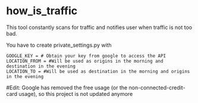 # how_is_traffic
This tool constantly scans for traffic and notifies user when traffic is not too bad.

You have to create private_settings.py with

    GOOGLE_KEY = # Obtain your key from google to access the API 
    LOCATION_FROM = #Will be used as origins in the morning and destination in the evening 
    LOCATION_TO = #Will be used as destination in the morning and origins in the evening
    
 #Edit:
     Google has removed the free usage (or the non-connected-credit-card usage), so this project is not updated anymore
